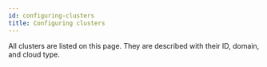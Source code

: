```yaml
---
id: configuring-clusters
title: Configuring clusters
---
```


All clusters are listed on this page. They are described with their ID, domain, and cloud type.
